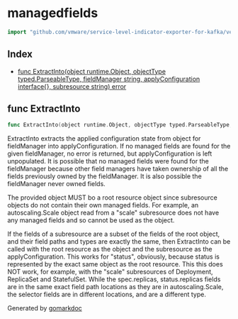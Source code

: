<!-- Code generated by gomarkdoc. DO NOT EDIT -->

# managedfields

```go
import "github.com/vmware/service-level-indicator-exporter-for-kafka/vendor/k8s.io/apimachinery/pkg/util/managedfields"
```

## Index

- [func ExtractInto(object runtime.Object, objectType typed.ParseableType, fieldManager string, applyConfiguration interface{}, subresource string) error](<#func-extractinto>)


## func ExtractInto

```go
func ExtractInto(object runtime.Object, objectType typed.ParseableType, fieldManager string, applyConfiguration interface{}, subresource string) error
```

ExtractInto extracts the applied configuration state from object for fieldManager into applyConfiguration. If no managed fields are found for the given fieldManager, no error is returned, but applyConfiguration is left unpopulated. It is possible that no managed fields were found for the fieldManager because other field managers have taken ownership of all the fields previously owned by the fieldManager. It is also possible the fieldManager never owned fields.

The provided object MUST bo a root resource object since subresource objects do not contain their own managed fields. For example, an autoscaling.Scale object read from a "scale" subresource does not have any managed fields and so cannot be used as the object.

If the fields of a subresource are a subset of the fields of the root object, and their field paths and types are exactly the same, then ExtractInto can be called with the root resource as the object and the subresource as the applyConfiguration. This works for "status", obviously, because status is represented by the exact same object as the root resource. This this does NOT work, for example, with the "scale" subresources of Deployment, ReplicaSet and StatefulSet. While the spec.replicas, status.replicas fields are in the same exact field path locations as they are in autoscaling.Scale, the selector fields are in different locations, and are a different type.



Generated by [gomarkdoc](<https://github.com/princjef/gomarkdoc>)
